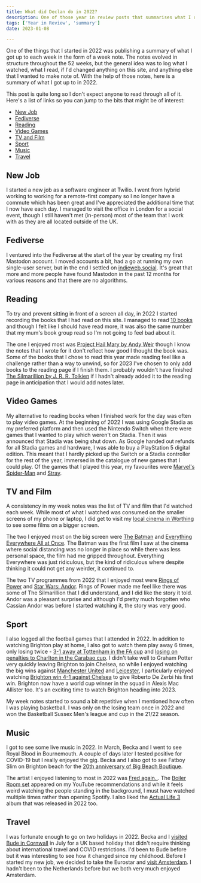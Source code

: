 ```yaml
---
title: What did Declan do in 2022?
description: One of those year in review posts that summarises what I did in 2022.
tags: ['Year in Review', 'summary']
date: 2023-01-08

---
```


One of the things that I started in 2022 was publishing a summary of what I got up to each week in the form of a week note. The notes evolved in structure throughout the 52 weeks, but the general idea was to log what I watched, what I read, if I'd changed anything on this site, and anything else that I wanted to make note of. With the help of those notes, here is a summary of what I got up to in 2022.

This post is quite long so I don't expect anyone to read through all of it. Here's a list of links so you can jump to the bits that might be of interest:

- [New Job](#newJob)
- [Fediverse](#fediverse)
- [Reading](#reading)
- [Video Games](#gaming)
- [TV and Film](#tv-and-film)
- [Sport](#sport)
- [Music](#music)
- [Travel](#travel)

<h2 *id*="newJob">New Job</h2>

I started a new job as a software engineer at Twilio. I went from hybrid working to working for a remote-first company so I no longer have a commute which has been great and I've appreciated the additional time that I now have each day. I managed to visit the office in London for a social event, though I still haven't met (in-person) most of the team that I work with as they are all located outside of the UK. 

<h2 *id*="fediverse">Fediverse</h2>

I ventured into the Fediverse at the start of the year by creating my first Mastodon account. I moved accounts a bit, had a go at running my own single-user server, but in the end I settled on [indieweb.social](https://indieweb.social/about). It's great that more and more people have found Mastodon in the past 12 months for various reasons and that there are no algorithms.

<h2 *id*="reading">Reading</h2>

To try and prevent sitting in front of a screen all day, in 2022 I started recording the books that I had read on this site. I managed to read [10 books](/reading/#2022) and though I felt like I should have read more, it was also the same number that my mum's book group read so I'm not going to feel bad about it. 

The one I enjoyed most was [Project Hail Mary by Andy Weir](/reading/9781529100617/) though I know the notes that I wrote for it don't reflect how good I thought the book was. Some of the books that I chose to read this year made reading feel like a challenge rather than a way to unwind, so for 2023 I've chosen to only add books to the reading page if I finish them. I probably wouldn't have finished [The Silmarillion by J. R. R. Tolkien](/reading/9780544338012/) if I hadn't already added it to the reading page in anticipation that I would add notes later.

<h2 *id*="gaming">Video Games</h2>

My alternative to reading books when I finished work for the day was often to play video games. At the beginning of 2022 I was using Google Stadia as my preferred platform and then used the Nintendo Switch when there were games that I wanted to play which weren't on Stadia. Then it was announced that Stadia was being shut down. As Google handed out refunds for all Stadia games and hardware, I was able to buy a PlayStation 5 digital edition. This meant that I hardly picked up the Switch or a Stadia controller for the rest of the year, immersed in the catalogue of new games that I could play. Of the games that I played this year, my favourites were [Marvel's Spider-Man](https://store.playstation.com/en-gb/product/EP9000-CUSA11995_00-MARVELSSPIDERMAN) and [Stray](https://store.playstation.com/en-gb/product/EP2333-PPSA02101_00-STRAYSIEE0000000).

<h2 *id*="tvAndFilm">TV and Film</h2>

A consistency in my week notes was the list of TV and film that I'd watched each week. While most of what I watched was consumed on the smaller screens of my phone or laptop, I did get to visit my [local cinema in Worthing](https://domecinema.co.uk/DomeCinema.dll/Home) to see some films on a bigger screen. 

The two I enjoyed most on the big screen were [The Batman](https://www.themoviedb.org/movie/414906-the-batman) and [Everything Everywhere All at Once](https://www.themoviedb.org/movie/545611-everything-everywhere-all-at-once). The Batman was the first film I saw at the cinema where social distancing was no longer in place so while there was less personal space, the film had me gripped throughout. Everything Everywhere was just ridiculous, but the kind of ridiculous where despite thinking it could not get any weirder, it continued to. 

The two TV programmes from 2022 that I enjoyed most were [Rings of Power](https://www.themoviedb.org/tv/84773-the-lord-of-the-rings-the-rings-of-power) and [Star Wars: Andor](https://www.themoviedb.org/tv/83867-star-wars-andor?language=en-GB). Rings of Power made me feel like there was some of The Silmarillion that I did understand, and I did like the story it told. Andor was a pleasant surprise and although I'd pretty much forgotten who Cassian Andor was before I started watching it, the story was very good.

<h2 *id*="sport">Sport</h2>

I also logged all the football games that I attended in 2022. In addition to watching Brighton play at home, I also got to watch them play away 6 times, only losing twice -  [3-1 away at Tottenham in the FA cup](https://www.brightonandhovealbion.com/news/2472917/fa-cup-journey-over-after-defeat-at-spurs) and [losing on penalties to Charlton in the Carabao cup](https://www.brightonandhovealbion.com/news/2990544/albion-pay-the-penalty-as-they-exit-carabao-cup/). I didn't take well to Graham Potter very quickly leaving Brighton to join Chelsea, so while I enjoyed watching the big wins against [Manchester United](https://www.brightonandhovealbion.com/news/2607677/albion-thrash-united-on-an-amex-occasion-to-remember) and [Leicester](https://www.brightonandhovealbion.com/news/2780412/brilliant-albion-hit-five-past-leicester-in-amex-thriller), I particularly enjoyed watching [Brighton win 4-1 against Chelsea](https://www.brightonandhovealbion.com/news/2880820/albion-four-midable-as-de-zerbi-celebrates-first-win) to give Roberto De Zerbi his first win. Brighton now have a world cup winner in the squad in Alexis Mac Allister too. It's an exciting time to watch Brighton heading into 2023.

My week notes started to sound a bit repetitive when I mentioned how often I was playing basketball. I was only on the losing team once in 2022 and won the Basketball Sussex Men's league and cup in the 21/22 season.

<h2 *id*="music">Music</h2>

I got to see some live music in 2022. In March, Becka and I went to see Royal Blood in Bournemouth. A couple of days later I tested positive for COVID-19 but I really enjoyed the gig. Becka and I also got to see Fatboy Slim on Brighton beach for the [20th anniversary of Big Beach Boutique](https://www.fatboyslim.net/2022/03/24/big-beach-boutique-20th-anniversary/).  

The artist I enjoyed listening to most in 2022 was [Fred again..](https://open.spotify.com/artist/4oLeXFyACqeem2VImYeBFe?si=Jhi_hMcURpaG73UgQjc-5Q). The [Boiler Room set](https://boilerroom.tv/recording/fred-again-1) appeared on my YouTube recommendations and while it feels weird watching the people standing in the background, I must have watched multiple times rather than opening Spotify. I also liked the [Actual Life 3](https://open.spotify.com/album/4O0noIPlmEkVFvyj7TOKpA?si=K7vwNBD3SOKLEmEgDprrig) album that was released in 2022 too.

<h2 *id*="travel">Travel</h2>

I was fortunate enough to go on two holidays in 2022. Becka and I [visited Bude in Cornwall](/week-notes/2022/week27/) in July for a UK based holiday that didn't require thinking about international travel and COVID restrictions. I'd been to Bude before but it was interesting to see how it changed since my childhood. Before I started my new job, we decided to take the Eurostar and [visit Amsterdam](/week-notes/2022/week38/). I hadn't been to the Netherlands before but we both very much enjoyed Amsterdam.

 

